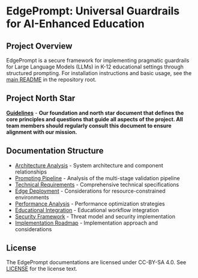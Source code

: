 # EdgePrompt: Universal Guardrails for AI-Enhanced Education

## Project Overview
EdgePrompt is a secure framework for implementing pragmatic guardrails for Large Language Models (LLMs) in K-12 educational settings through structured prompting. For installation instructions and basic usage, see the [main README](../README.md) in the repository root.

## Project North Star
[**Guidelines**](GUIDELINES.md) - **Our foundation and north star document that defines the core principles and questions that guide all aspects of the project. All team members should regularly consult this document to ensure alignment with our mission.**

## Documentation Structure
- [Architecture Analysis](ARCHITECTURE.md) - System architecture and component relationships
- [Prompting Pipeline](PROMPTING_PIPELINE.md) - Analysis of the multi-stage validation pipeline
- [Technical Requirements](TECHNICAL_REQUIREMENTS.md) - Comprehensive technical specifications
- [Edge Deployment](EDGE_DEPLOYMENT.md) - Considerations for resource-constrained environments
- [Performance Analysis](PERFORMANCE_ANALYSIS.md) - Performance optimization strategies
- [Educational Integration](EDUCATIONAL_CONTEXT.md) - Educational workflow integration
- [Security Framework](SECURITY.md) - Threat model and security implementation
- [Implementation Roadmap](IMPLEMENTATION_PLAN.md) - Implementation approach and considerations

## License
The EdgePrompt documentations are licensed under CC-BY-SA 4.0. See [LICENSE](./LICENSE) for the license text.

